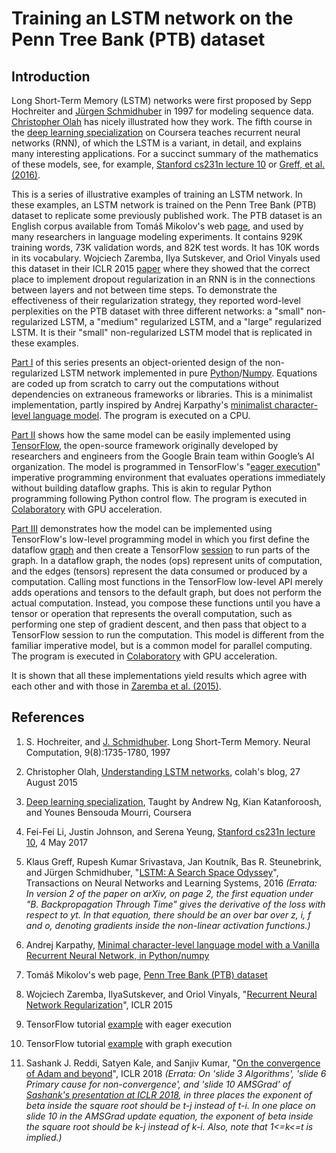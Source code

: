 # Training an LSTM network on the Penn Tree Bank (PTB) dataset

## Introduction

Long Short-Term Memory (LSTM) networks were first proposed by Sepp Hochreiter and [Jürgen Schmidhuber][1] in 1997 for modeling sequence data. [Christopher Olah][2] has nicely illustrated how they work. The fifth course in the [deep learning specialization][3] on Coursera teaches recurrent neural networks (RNN), of which the LSTM is a variant, in detail, and explains many interesting applications. For a succinct summary of the mathematics of these models, see, for example, [Stanford cs231n lecture 10][4] or [Greff, et al. (2016)][5].

This is a series of illustrative examples of training an LSTM network. In these examples, an LSTM network is trained on the Penn Tree Bank (PTB) dataset to replicate some previously published work. The PTB dataset is an English corpus available from Tomáš Mikolov's web [page][6], and used by many researchers in language modeling experiments. It contains 929K training words, 73K validation words, and 82K test words. It has 10K words in its vocabulary. Wojciech Zaremba, Ilya Sutskever, and Oriol Vinyals used this dataset in their ICLR 2015 [paper][7] where they showed that the correct place to implement dropout regularization in an RNN is in the connections between layers and not between time steps. To demonstrate the effectiveness of their regularization strategy, they reported word-level perplexities on the PTB dataset with three different networks: a "small" non-regularized LSTM, a "medium" regularized LSTM, and a "large" regularized LSTM. It is their "small" non-regularized LSTM model that is replicated in these examples.  

[Part I](lstm_np.ipynb) of this series presents an object-oriented design of the non-regularized LSTM network implemented in pure [Python][8]/[Numpy][9]. Equations are coded up from scratch to carry out the computations without dependencies on extraneous frameworks or libraries. This is a minimalist implementation, partly inspired by Andrej Karpathy's [minimalist character-level language model][14]. The program is executed on a CPU. 

[Part II](lstm_tfe.ipynb) shows how the same model can be easily implemented using [TensorFlow][10], the open-source framework originally developed by researchers and engineers from the Google Brain team within Google’s AI organization. The model is programmed in TensorFlow's "[eager execution][11]" imperative programming environment that evaluates operations immediately without building dataflow graphs. This is akin to regular Python programming following Python control flow. The program is executed in [Colaboratory][12] with GPU acceleration.

[Part III](lstm_tf.ipynb) demonstrates how the model can be implemented using TensorFlow's low-level programming model in which you first define the dataflow [graph][13] and then create a TensorFlow [session][13] to run parts of the graph. In a dataflow graph, the nodes (ops) represent units of computation, and the edges (tensors) represent the data consumed or produced by a computation. Calling most functions in the TensorFlow low-level API merely adds operations and tensors to the default graph, but does not perform the actual computation. Instead, you compose these functions until you have a tensor or operation that represents the overall computation, such as performing one step of gradient descent, and then pass that object to a TensorFlow session to run the computation. This model is different from the familiar imperative model, but is a common model for parallel computing. The program is executed in [Colaboratory][12] with GPU acceleration.

It is shown that all these implementations yield results which agree with each other and with those in [Zaremba et al. (2015)][7].

## References

1. S. Hochreiter, and [J. Schmidhuber][1]. Long Short-Term Memory. Neural Computation, 9(8):1735-1780, 1997 

2. Christopher Olah, [Understanding LSTM networks][2], colah's blog, 27 August 2015

3. [Deep learning specialization][3], Taught by Andrew Ng, Kian Katanforoosh, and Younes Bensouda Mourri, Coursera 

4. Fei-Fei Li, Justin Johnson, and Serena Yeung, [Stanford cs231n lecture 10][4], 4 May 2017

5. Klaus Greff, Rupesh Kumar Srivastava, Jan Koutník, Bas R. Steunebrink, and Jürgen Schmidhuber, "[LSTM: A Search Space Odyssey][5]", Transactions on Neural Networks and Learning Systems, 2016 *(Errata: In version 2 of the paper on arXiv, on page 2, the first equation under "B. Backpropagation Through Time" gives the derivative of the loss with respect to yt. In that equation, there should be an over bar over z, i, f and o, denoting gradients inside the non-linear activation functions.)*

6. Andrej Karpathy, [Minimal character-level language model with a Vanilla Recurrent Neural Network, in Python/numpy][14]
 
7. Tomáš Mikolov's web page, [Penn Tree Bank (PTB) dataset][6]

8. Wojciech Zaremba, IlyaSutskever, and Oriol Vinyals, "[Recurrent Neural Network Regularization][7]", ICLR 2015

9. TensorFlow tutorial [example][16] with eager execution
10. TensorFlow tutorial [example][15] with graph execution

11. Sashank J. Reddi, Satyen Kale, and Sanjiv Kumar, "[On the convergence of Adam and beyond][17]", ICLR 2018 *(Errata: On 'slide 3 Algorithms', 'slide 6 Primary cause for non-convergence', and 'slide 10 AMSGrad' of [Sashank's presentation at ICLR 2018][18], in three places the exponent of beta inside the square root should be t-j instead of t-i. In one place on slide 10 in the AMSGrad update equation, the exponent of beta inside the square root should be k-j instead of k-i. Also, note that 1<=k<=t is implied.)*

[1]: http://people.idsia.ch/~juergen/
[2]: http://colah.github.io/posts/2015-08-Understanding-LSTMs/
[3]: https://www.coursera.org/specializations/deep-learning
[4]: http://cs231n.stanford.edu/slides/2017/cs231n_2017_lecture10.pdf
[5]: https://arxiv.org/abs/1503.04069
[6]: http://www.fit.vutbr.cz/~imikolov/rnnlm/simple-examples.tgz
[7]: https://arxiv.org/abs/1409.2329
[8]: https://www.python.org/
[9]: http://www.numpy.org/
[10]: https://www.tensorflow.org/
[11]: https://www.tensorflow.org/guide/eager
[12]: https://colab.research.google.com/notebooks/welcome.ipynb
[13]: https://www.tensorflow.org/guide/graphs
[14]: https://gist.github.com/karpathy/d4dee566867f8291f086
[15]: https://github.com/tensorflow/models/tree/master/tutorials/rnn/ptb
[16]: https://github.com/tensorflow/tensorflow/tree/master/tensorflow/contrib/eager/python/examples/rnn_ptb
[17]: https://openreview.net/forum?id=ryQu7f-RZ
[18]: https://www.facebook.com/iclr.cc/videos/2123421684353553/